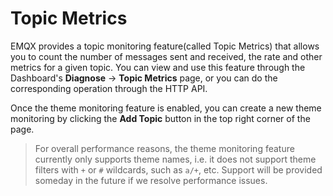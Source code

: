 # Topic Metrics

EMQX provides a topic monitoring feature(called Topic Metrics) that allows you to count the number of messages sent and received, the rate and other metrics for a given topic. You can view and use this feature through the Dashboard's **Diagnose** -> **Topic Metrics** page, or you can do the corresponding operation through the HTTP API.

Once the theme monitoring feature is enabled, you can create a new theme monitoring by clicking the **Add Topic** button in the top right corner of the page.

> For overall performance reasons, the theme monitoring feature currently only supports theme names, i.e. it does not support theme filters with `+` or `#` wildcards, such as `a/+`, etc. Support will be provided someday in the future if we resolve performance issues.
